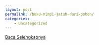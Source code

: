 ```yaml
---
layout: post
permalink: /buku-mimpi-jatuh-dari-pohon/
categories:
    - Uncategorized
---
```


[Baca Selengkapnya](/06)